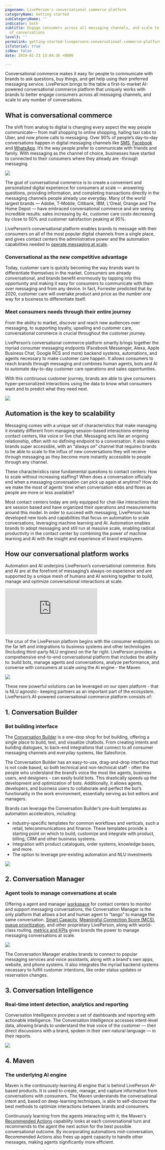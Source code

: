 ```yaml
---
pagename: LivePerson's conversational commerce platform
categoryName: Getting started
subCategoryName: ''
indicator: both
subtitle: Engage consumers across all messaging channels, and scale to any number
  of conversations
level3: ''
permalink: getting-started-livepersons-conversational-commerce-platform.html
isTutorial: true
isNew: false
date: 2019-01-23 13:04:36 +0000

---
```

Conversational commerce makes it easy for people to communicate with brands to ask questions, buy things, and get help using their preferred messaging service. LivePerson brings to the table a first-to-market AI-powered conversational commerce platform that uniquely works with brands to better engage consumers across all messaging channels, and scale to any number of conversations.

## What is conversational commerce

The shift from analog to digital is changing every aspect the way people communicate— from mall shopping to online shopping, hailing taxi cabs to Uber, and now phone calls to messaging. Over 90% of people’s day-to-day conversations happen in digital messaging channels like [SMS](/messaging-channels-sms-sms-connector.html), [Facebook](/messaging-channels-facebook-messenger.html) and [WhatsApp](messaging-channels-whatsapp-business.html). It’s the way people prefer to communicate with friends and family. With messaging as the channel of choice, businesses have started to connected to their consumers where they already are -through messaging.

![](/img/lp-cc-1-1.gif)

The goal of conversational commerce is to create a convenient and personalized digital experience for consumers at scale — answering questions, providing information, and completing transactions directly in the messaging channels people already use everyday. Many of the world largest brands — Adobe, T-Mobile, Citibank, IBM, L'Oreal, Orange and The Home Depot — have embraced conversational commerce and are seeing incredible results: sales increasing by 4x, customer care costs decreasing by close to 50% and customer satisfaction peaking at 95%.

LivePerson’s conversational platform enables brands to message with their consumers on all of the most popular digital channels from a single place, and gives contact centers the administrative power and the automation capabilities needed to [operate messaging at scale](contact-center-management-messaging-operations-managing-a-contact-center-that-messages.html).

### Conversational as the new competitive advantage

Today, customer care is quickly becoming the way brands want to differentiate themselves in the market. Consumers are already conversational, and brands benefit enormously by tapping into this opportunity and making it easy for consumers to communicate with them over messaging and from any device. In fact, Forrester predicted that by 2020, customer care will overtake product and price as the number one way for a business to differentiate itself.

### Meet consumers needs through their entire journey

From the ability to market, discover and reach new audiences over messaging, to supporting loyalty, upselling and customer care, conversational commerce is crucial throughout the customer journey.

LivePerson’s conversational commerce platform smartly brings together the myriad consumer messaging endpoints (Facebook Messenger, Alexa, Apple Business Chat, Google RCS and more) backend systems, automations, and agents necessary to make customer care happen.  It allows consumers to reach brands through messaging and combines human agents, bots and AI to automate day-to-day customer care operations and sales opportunities.

With this continuous customer journey, brands are able to give consumers hyper-personalized interactions using the data to know what consumers want and to predict what they need next.

![](/img/lp-cc-2b-1.png)

## Automation is the key to scalability

Messaging comes with a unique set of characteristics that make managing it innately different from managing session-based interactions entering contact centers, like voice or live chat. Messaging acts like an ongoing relationship, often with no defining endpoint to a conversation. It also makes brands super accessible, with an “always on” channel that requires brands to be able to scale to the influx of new conversations they will receive through messaging as they become more instantly accessible to people through any channel.

These characteristics raise fundamental questions to contact centers: How to scale without increasing staffing? When does a conversation officially end when a messaging conversation can pick up again at anytime? How do we make the most of agents’ time when conversation ebbs and flows as people are more or less available?

Most contact centers today are only equipped for chat-like interactions that are session based and have organized their operations and measurements around this model. In order to succeed with messaging, LivePerson has developed new tools and capabilities that focus on automation to scale conversations, leveraging machine learning and AI. Automation enables brands to  adopt messaging and still run at massive scale, enabling radical productivity in the contact center by combining the power of machine learning and AI with the insight and experience of brand employees.

## How our conversational platform works

Automation and AI underpins LivePerson’s conversational commerce. Bots and AI are at the forefront of messaging’s always-on experience and are supported by a unique mesh of humans and AI working together to build, manage and optimize conversational interactions at scale.

<iframe src="https://player.vimeo.com/video/312966468" frameborder="0" webkitallowfullscreen mozallowfullscreen allowfullscreen></iframe>

The crux of the LivePerson platform begins with the consumer endpoints on the far left and integrations to business systems and other technologies (Including third-party NLU engines) on the far right. LivePerson provides a comprehensive end-to-end conversational platform that includes the ability to: build bots, manage agents and conversations, analyze performance, and converse with consumers at scale using the AI engine - the Maven.

![](/img/lp-cc-4b-1.png)

These new powerful solutions can be leveraged on our open platform - that is NLU agnostic- keeping partners as an important part of the ecosystem. LivePerson’s AI-powered conversational commerce platform consists of:

## 1. Conversation Builder

### Bot building interface

The [Conversation Builder](/bots-automation-conversation-builder-overview.html) is a one-stop shop for bot building, offering a single place to build, test, and visualize  chatbots. From creating intents and building dialogues, to back-end integrations that connect to all consumer messaging channels and everyday systems, like Salesforce.

The Conversation Builder has an easy-to-use, drag-and-drop interface that is not code based, so both technical and non-technical staff - often the people who understand the brand’s voice the most like agents, business users, and designers - can easily build bots. This drastically speeds up the development and optimization of bots. Additionally, it allows agents, developers, and business users to collaborate and perfect the bot’s functionality in the work environment, essentially serving as bot editors and managers.

Brands can leverage the Conversation Builder’s pre-built templates as automation accelerators, including:

* Industry-specific templates for common workflows and verticals, such a retail, telecommunications and finance. These templates provide a starting point on which to build, customize and integrate with product, billing, CRM and other business systems.
* Integration with product catalogues, order systems, knowledge bases, and more.
* The option to leverage pre-existing automation and NLU investments

![](/img/conversational-commerce-conversation-builder-b.png)

## 2. Conversation Manager

### Agent tools to manage conversations at scale

Offering a agent and manager [workspace](agent-manager-workspace-agent-tools-for-messaging-workspace-basics.html) for contact centers to monitor and support messaging conversations, the Conversation Manager is the only platform that allows a bot and human agent to “tango” to manage the same conversation. [Smart Capacity](contact-center-management-messaging-operations-smart-capacity-overview.html), [Meaningful Connection Score (MCS)](data-reporting-meaningful-connection-score-(mcs)-meaningful-connection-score-(mcs)-overview.html), [queue prioritization](contact-center-management-messaging-operations-queue-management-queue-prioritization-overview.html), and other proprietary LivePerson, along with world-class routing, [metrics and KPIs](contact-center-management-messaging-operations-benchmarks-to-measure-messaging-success.html) gives brands the power to manage messaging conversations at scale.

![](/img/conversational-commerce-conversation-manager.png)

The Conversation Manager enables brands to connect to popular messaging services and voice assistants, along with a brand's own apps, website, and phone systems. It also integrates the myriad backend systems necessary to fulfill customer intentions, like order status updates or reservation changes.

## 3. Conversation Intelligence

### Real-time intent detection, analytics and reporting

Conversation Intelligence provides a set of dashboards and reporting with actionable intelligence. The Conversation Intelligence accesses intent-level data, allowing brands to understand the true voice of the customer — their direct discussions with a brand, spoken in their own natural language — in their reports.

![](/img/conversational-commerce-intelligence-d.png)

## 4. Maven

### The underlying AI engine

Maven is the continuously-learning AI engine that is behind LivePerson AI-based products. It is used to create, manage, and capture information from conversations with consumers. The Maven understands the conversational intent and, based on deep-learning techniques, is able to self-discover the best methods to optimize interactions between brands and consumers.

Continuously learning from the agents interacting with it, the Maven's [Recommended Actions](bots-automation-recommended-actions-with-maven.html) capability looks at each conversational turn and recommends to the agent the next action for the best possible conversational outcome. By incorporating automations mid-conversation, Recommended Actions also frees up agent capacity to handle other messages, making agents significantly more efficient.